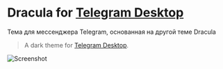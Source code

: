 # Dracula for [Telegram Desktop](https://desktop.telegram.org/)
Тема для мессенджера Telegram, основанная на другой теме Dracula 
> A dark theme for [Telegram Desktop](https://desktop.telegram.org/).

![Screenshot](https://github.com/monocolus/Yet-Another-Dracula-Telegram/blob/main/Screenshot.png)
